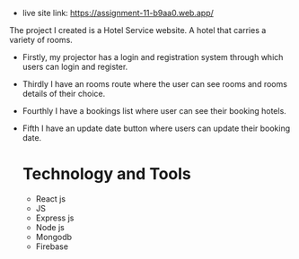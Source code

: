 - live site link: https://assignment-11-b9aa0.web.app/

 The project I created is a Hotel Service website. A hotel that carries a variety of rooms.
- Firstly, my projector has a login and registration system through which users can login and register.
- Thirdly I have an rooms route where the user can see rooms and rooms details of their choice.
- Fourthly I have a bookings list where user can see their booking hotels.
- Fifth I have an update date button where users can update their booking date.

  # Technology and Tools
  - React js
  - JS
  - Express js
  - Node js
  - Mongodb
  - Firebase
